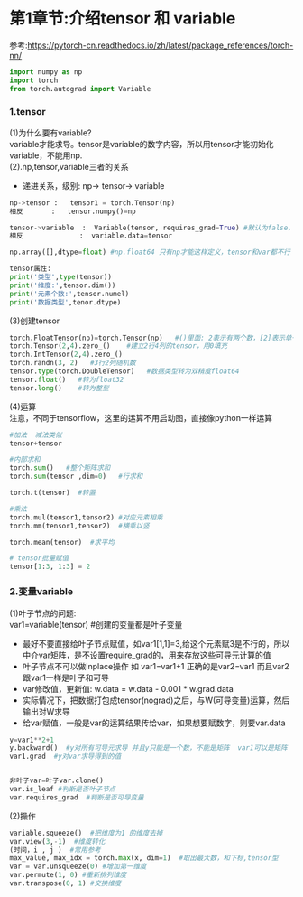 
# 第1章节:介绍tensor 和 variable  

参考:https://pytorch-cn.readthedocs.io/zh/latest/package_references/torch-nn/   

```py
import numpy as np
import torch
from torch.autograd import Variable
```

### 1.tensor  
(1)为什么要有variable?  
variable才能求导。tensor是variable的数字内容，所以用tensor才能初始化variable，不能用np.  
(2).np,tensor,variable三者的关系  
- 递进关系，级别: np-> tensor-> variable  
```py 
np->tensor :   tensor1 = torch.Tensor(np)   
相反       :   tensor.numpy()=np  

tensor->variable  :  Variable(tensor, requires_grad=True) #默认为false，则不可求导变量
相反              :  variable.data=tensor

np.array([],dtype=float) #np.float64 只有np才能这样定义，tensor和var都不行

tensor属性:
print('类型',type(tensor))   
print('维度:',tensor.dim())  
print('元素个数:',tensor.numel)  
print('数据类型',tenor.dtype)  
```

(3)创建tensor  
```py
torch.FloatTensor(np)=torch.Tensor(np)   #()里面: 2表示有两个数，[2]表示单一个数2，np.array([[2]])输入是多少维，tensor就是多少维度   默认float32
torch.Tensor(2,4).zero_()    #建立2行4列的tensor，用0填充
torch.IntTensor(2,4).zero_()
torch.randn(3, 2)   #3行2列随机数
tensor.type(torch.DoubleTensor)   #数据类型转为双精度float64
tensor.float()   #转为float32
tensor.long()    #转为整型
```
(4)运算  
注意，不同于tensorflow，这里的运算不用启动图，直接像python一样运算  
```py
#加法  减法类似
tensor+tensor  

#内部求和
torch.sum()   #整个矩阵求和
torch.sum(tensor ,dim=0)   #行求和

torch.t(tensor)  #转置

#乘法
torch.mul(tensor1,tensor2) #对应元素相乘
torch.mm(tensor1,tensor2)  #横乘以竖

torch.mean(tensor)  #求平均

# tensor批量赋值
tensor[1:3, 1:3] = 2

```

### 2.变量variable  
(1)叶子节点的问题:  
var1=variable(tensor)   #创建的变量都是叶子变量  

- 最好不要直接给叶子节点赋值，如var1[1,1]=3,给这个元素赋3是不行的，所以中介var矩阵，是不设置require_grad的，用来存放这些可导元计算的值  
- 叶子节点不可以做inplace操作  如 var1=var1+1   正确的是var2=var1 而且var2跟var1一样是叶子和可导  
- var修改值，更新值: w.data = w.data - 0.001 * w.grad.data  
- 实际情况下，把数据打包成tensor(nograd)之后，与W(可导变量)运算，然后输出对W求导
- 给var赋值，一般是var的运算结果传给var，如果想要赋数字，则要var.data  
```py
y=var1**2+1
y.backward()  #y对所有可导元求导 并且y只能是一个数，不能是矩阵  var1可以是矩阵
var1.grad  #y对var求导得到的值


非叶子var=叶子var.clone()
var.is_leaf #判断是否叶子节点
var.requires_grad  #判断是否可导变量

```

(2)操作  
```py
variable.squeeze()  #把维度为1 的维度去掉
var.view(3,-1) 	#维度转化
(时间，i , j )  #常用参考 
max_value, max_idx = torch.max(x, dim=1)  #取出最大数，和下标,tensor型
var = var.unsqueeze(0) #增加第一维度
var.permute(1, 0) #重新排列维度
var.transpose(0, 1) #交换维度


```




















